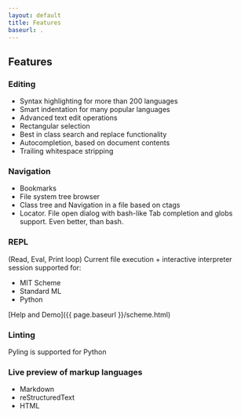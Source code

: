 ```yaml
---
layout: default
title: Features
baseurl: .
---
```



## Features

### Editing
 * Syntax highlighting for more than 200 languages
 * Smart indentation for many popular languages
 * Advanced text edit operations
 * Rectangular selection
 * Best in class search and replace functionality
 * Autocompletion, based on document contents
 * Trailing whitespace stripping

### Navigation
 * Bookmarks
 * File system tree browser
 * Class tree and Navigation in a file based on ctags
 * Locator. File open dialog with bash-like Tab completion and globs support. Even better, than bash.

### REPL
(Read, Eval, Print loop)
Current file execution + interactive interpreter session supported for:

 * MIT Scheme
 * Standard ML
 * Python

[Help and Demo]({{ page.baseurl }}/scheme.html)

### Linting
Pyling is supported for Python

### Live preview of markup languages
 * Markdown
 * reStructuredText
 * HTML
